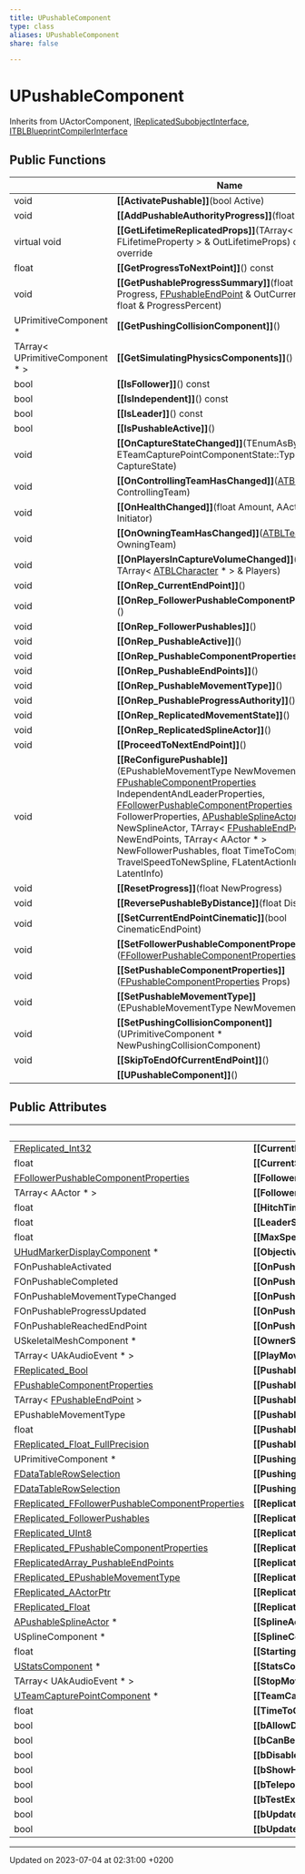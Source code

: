 ```yaml
---
title: UPushableComponent
type: class
aliases: UPushableComponent
share: false

---
```


# UPushableComponent





Inherits from UActorComponent, [IReplicatedSubobjectInterface](/docs/SDK/Source/Classes/classIReplicatedSubobjectInterface.md), [ITBLBlueprintCompilerInterface](/docs/SDK/Source/Classes/classITBLBlueprintCompilerInterface.md)

## Public Functions

|                | Name           |
| -------------- | -------------- |
| void | **[[ActivatePushable]]**(bool Active) |
| void | **[[AddPushableAuthorityProgress]]**(float Progress) |
| virtual void | **[[GetLifetimeReplicatedProps]]**(TArray< FLifetimeProperty > & OutLifetimeProps) const override |
| float | **[[GetProgressToNextPoint]]**() const |
| void | **[[GetPushableProgressSummary]]**(float & Progress, [FPushableEndPoint](/docs/SDK/Source/Classes/structFPushableEndPoint.md) & OutCurrentEndPoint, float & ProgressPercent) |
| UPrimitiveComponent * | **[[GetPushingCollisionComponent]]**() |
| TArray< UPrimitiveComponent * > | **[[GetSimulatingPhysicsComponents]]**() |
| bool | **[[IsFollower]]**() const |
| bool | **[[IsIndependent]]**() const |
| bool | **[[IsLeader]]**() const |
| bool | **[[IsPushableActive]]**() |
| void | **[[OnCaptureStateChanged]]**(TEnumAsByte< ETeamCapturePointComponentState::Type > CaptureState) |
| void | **[[OnControllingTeamHasChanged]]**([ATBLTeam](/docs/SDK/Source/Classes/classATBLTeam.md) * ControllingTeam) |
| void | **[[OnHealthChanged]]**(float Amount, AActor * Initiator) |
| void | **[[OnOwningTeamHasChanged]]**([ATBLTeam](/docs/SDK/Source/Classes/classATBLTeam.md) * OwningTeam) |
| void | **[[OnPlayersInCaptureVolumeChanged]]**(const TArray< [ATBLCharacter](/docs/SDK/Source/Classes/classATBLCharacter.md) * > & Players) |
| void | **[[OnRep_CurrentEndPoint]]**() |
| void | **[[OnRep_FollowerPushableComponentProperties]]**() |
| void | **[[OnRep_FollowerPushables]]**() |
| void | **[[OnRep_PushableActive]]**() |
| void | **[[OnRep_PushableComponentProperties]]**() |
| void | **[[OnRep_PushableEndPoints]]**() |
| void | **[[OnRep_PushableMovementType]]**() |
| void | **[[OnRep_PushableProgressAuthority]]**() |
| void | **[[OnRep_ReplicatedMovementState]]**() |
| void | **[[OnRep_ReplicatedSplineActor]]**() |
| void | **[[ProceedToNextEndPoint]]**() |
| void | **[[ReConfigurePushable]]**(EPushableMovementType NewMovementType, [FPushableComponentProperties](/docs/SDK/Source/Classes/structFPushableComponentProperties.md) IndependentAndLeaderProperties, [FFollowerPushableComponentProperties](/docs/SDK/Source/Classes/structFFollowerPushableComponentProperties.md) FollowerProperties, [APushableSplineActor](/docs/SDK/Source/Classes/classAPushableSplineActor.md) * NewSplineActor, TArray< [FPushableEndPoint](/docs/SDK/Source/Classes/structFPushableEndPoint.md) > NewEndPoints, TArray< AActor * > NewFollowerPushables, float TimeToComplete, float TravelSpeedToNewSpline, FLatentActionInfo LatentInfo) |
| void | **[[ResetProgress]]**(float NewProgress) |
| void | **[[ReversePushableByDistance]]**(float Distance) |
| void | **[[SetCurrentEndPointCinematic]]**(bool CinematicEndPoint) |
| void | **[[SetFollowerPushableComponentProperties]]**([FFollowerPushableComponentProperties](/docs/SDK/Source/Classes/structFFollowerPushableComponentProperties.md) Props) |
| void | **[[SetPushableComponentProperties]]**([FPushableComponentProperties](/docs/SDK/Source/Classes/structFPushableComponentProperties.md) Props) |
| void | **[[SetPushableMovementType]]**(EPushableMovementType NewMovementType) |
| void | **[[SetPushingCollisionComponent]]**(UPrimitiveComponent * NewPushingCollisionComponent) |
| void | **[[SkipToEndOfCurrentEndPoint]]**() |
| | **[[UPushableComponent]]**() |

## Public Attributes

|                | Name           |
| -------------- | -------------- |
| [FReplicated_Int32](/docs/SDK/Source/Classes/structFReplicated__Int32.md) | **[[CurrentEndPoint]]**  |
| float | **[[CurrentSpeedScale]]**  |
| [FFollowerPushableComponentProperties](/docs/SDK/Source/Classes/structFFollowerPushableComponentProperties.md) | **[[FollowerPushableComponentProperties]]**  |
| TArray< AActor * > | **[[FollowerPushables]]**  |
| float | **[[HitchTime]]**  |
| float | **[[LeaderStartingDistance]]**  |
| float | **[[MaxSpeed]]**  |
| [UHudMarkerDisplayComponent](/docs/SDK/Source/Classes/classUHudMarkerDisplayComponent.md) * | **[[ObjectiveStatusDisplay]]**  |
| FOnPushableActivated | **[[OnPushableActivated]]**  |
| FOnPushableCompleted | **[[OnPushableCompleted]]**  |
| FOnPushableMovementTypeChanged | **[[OnPushableMovementTypeChanged]]**  |
| FOnPushableProgressUpdated | **[[OnPushableProgressUpdated]]**  |
| FOnPushableReachedEndPoint | **[[OnPushableReachedEndPoint]]**  |
| USkeletalMeshComponent * | **[[OwnerSiegeMesh]]**  |
| TArray< UAkAudioEvent * > | **[[PlayMovingSounds]]**  |
| [FReplicated_Bool](/docs/SDK/Source/Classes/structFReplicated__Bool.md) | **[[PushableActive]]**  |
| [FPushableComponentProperties](/docs/SDK/Source/Classes/structFPushableComponentProperties.md) | **[[PushableComponentProperties]]**  |
| TArray< [FPushableEndPoint](/docs/SDK/Source/Classes/structFPushableEndPoint.md) > | **[[PushableEndPoints]]**  |
| EPushableMovementType | **[[PushableMovementType]]**  |
| float | **[[PushableProgress]]**  |
| [FReplicated_Float_FullPrecision](/docs/SDK/Source/Classes/structFReplicated__Float__FullPrecision.md) | **[[PushableProgressAuthority]]**  |
| UPrimitiveComponent * | **[[PushingCollisionComponent]]**  |
| [FDataTableRowSelection](/docs/SDK/Source/Classes/structFDataTableRowSelection.md) | **[[PushingCompleteScoreEvent]]**  |
| [FDataTableRowSelection](/docs/SDK/Source/Classes/structFDataTableRowSelection.md) | **[[PushingIntervalScoreEvent]]**  |
| [FReplicated_FFollowerPushableComponentProperties](/docs/SDK/Source/Classes/structFReplicated__FFollowerPushableComponentProperties.md) | **[[ReplicatedFollowerPushableComponentProperties]]**  |
| [FReplicated_FollowerPushables](/docs/SDK/Source/Classes/structFReplicated__FollowerPushables.md) | **[[ReplicatedFollowerPushables]]**  |
| [FReplicated_UInt8](/docs/SDK/Source/Classes/structFReplicated__UInt8.md) | **[[ReplicatedMovementState]]**  |
| [FReplicated_FPushableComponentProperties](/docs/SDK/Source/Classes/structFReplicated__FPushableComponentProperties.md) | **[[ReplicatedPushableComponentProperties]]**  |
| [FReplicatedArray_PushableEndPoints](/docs/SDK/Source/Classes/structFReplicatedArray__PushableEndPoints.md) | **[[ReplicatedPushableEndPoints]]**  |
| [FReplicated_EPushableMovementType](/docs/SDK/Source/Classes/structFReplicated__EPushableMovementType.md) | **[[ReplicatedPushableMovementType]]**  |
| [FReplicated_AActorPtr](/docs/SDK/Source/Classes/structFReplicated__AActorPtr.md) | **[[ReplicatedSplineActor]]**  |
| [FReplicated_Float](/docs/SDK/Source/Classes/structFReplicated__Float.md) | **[[ReplicatedTimeToCompleteSeconds]]**  |
| [APushableSplineActor](/docs/SDK/Source/Classes/classAPushableSplineActor.md) * | **[[SplineActor]]**  |
| USplineComponent * | **[[SplineComponent]]**  |
| float | **[[StartingDistance]]**  |
| [UStatsComponent](/docs/SDK/Source/Classes/classUStatsComponent.md) * | **[[StatsComponent]]**  |
| TArray< UAkAudioEvent * > | **[[StopMovingSounds]]**  |
| [UTeamCapturePointComponent](/docs/SDK/Source/Classes/classUTeamCapturePointComponent.md) * | **[[TeamCapturePointComponent]]**  |
| float | **[[TimeToCompleteSeconds]]**  |
| bool | **[[bAllowDisableOfPhysicsForOneTick]]**  |
| bool | **[[bCanBeBasedWhilePushable]]**  |
| bool | **[[bDisablePawnCollisionOnSkeletalMeshWhenActive]]**  |
| bool | **[[bShowHudProgressForCurrentSplineSegment]]**  |
| bool | **[[bTeleportWithPhysics]]**  |
| bool | **[[bTestExperimentalTeleport]]**  |
| bool | **[[bUpdateMarkerWithHealth]]**  |
| bool | **[[bUpdateMarkerWithProgress]]**  |

-------------------------------

Updated on 2023-07-04 at 02:31:00 +0200